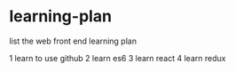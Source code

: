 # learning-plan
list the web front end learning plan 


1 learn to use github
2 learn es6
3 learn react
4 learn redux
